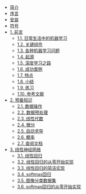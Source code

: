 * [简介]()
* [序言](chapter_preface/index.md)
* [安装](chapter_installation/index.md)
* [符号](chapter_notation/index.md) 
* [1. 前言](chapter_introduction/index.md)
  * [1.1. 日常生活中的机器学习](chapter_introduction/daily_machine_learning.md)
  * [1.2. 关键组件](chapter_introduction/key_components.md)
  * [1.3. 各种机器学习问题](chapter_introduction/taxology.md)
  * [1.4. 起源](chapter_introduction/roots.md)
  * [1.5. 深度学习之路](chapter_introduction/road_to_deep_learning.md)
  * [1.6. 成功案例](chapter_introduction/success_stories.md)
  * [1.7. 特点](chapter_introduction/characteristics.md)
  * [1.8. 小结](chapter_introduction/summary.md)
  * [1.9. 练习](chapter_introduction/exercises.md)
  * [1.10. 参考文献](chapter_introduction/reference.md)
* [2. 预备知识](chapter_preliminaries/index.md)
   * [2.1. 数据操作](chapter_preliminaries/ndarray.md)
   * [2.2. 数据预处理](chapter_preliminaries/pandas.md)
   * [2.3. 线性代数](chapter_preliminaries/linear-algebra.md)
   * [2.4. 微分](chapter_preliminaries/calculus.md)
   * [2.5. 自动求导](chapter_preliminaries/autograd.md)
   * [2.6. 概率](chapter_preliminaries/probability.md)
   * [2.7. 查阅文档](chapter_preliminaries/lookup-api.md)
* [3. 线性神经网络](chapter_linear-networks/index.md)
  * [3.1. 线性回归](chapter_linear-networks/linear-regression.md)
  * [3.2. 线性回归的从零开始实现](chapter_linear-networks/linear-regression-scratch.md)
  * [3.3. 线性回归的简洁实现](chapter_linear-networks/linear-regression-concise.md)
  * [3.4. softmax回归](chapter_linear-networks/softmax-regression.md)
  * [3.5. 图像分类数据集](chapter_linear-networks/image-classification-dataset.md)
  * [3.6. softmax回归的从零开始实现](chapter_linear-networks/softmax-regression-scratch.md)


<!-- * 2\. 预备知识
   * [2.1 环境配置](chapter02_prerequisite/2.1_install.md)
   * [2.2 数据操作](chapter02_prerequisite/2.2_tensor.md)
   * [2.3 自动求梯度](chapter02_prerequisite/2.3_autograd.md)
   * [2.4 查阅文档](chapter02_prerequisite/2.4_document.md)
* 3\. 深度学习基础
   * [3.1 线性回归](chapter03_DL-basics/3.1_linear-regression.md)
   * [3.2 线性回归的从零开始实现](chapter03_DL-basics/3.2_linear-regression-scratch.md)
   * [3.3 线性回归的简洁实现](chapter03_DL-basics/3.3_linear-regression-tensorflow2.0.md)
   * [3.4 softmax回归](chapter03_DL-basics/3.4_softmax-regression.md)
   * [3.5 图像分类数据集（Fashion-MNIST）](chapter03_DL-basics/3.5_fashion-mnist.md)
   * [3.6 softmax回归的从零开始实现](chapter03_DL-basics/3.6_softmax-regression-scratch.md)
   * [3.7 softmax回归的简洁实现](chapter03_DL-basics/3.7_softmax-regression-tensorflow2.0.md)
   * [3.8 多层感知机](chapter03_DL-basics/3.8_mlp.md)
   * [3.9 多层感知机的从零开始实现](chapter03_DL-basics/3.9_mlp-scratch.md)
   * [3.10 多层感知机的简洁实现](chapter03_DL-basics/3.10_mlp-tensorflow2.0.md)
   * [3.11 模型选择、欠拟合和过拟合](chapter03_DL-basics/3.11_underfit-overfit.md)
   * [3.12 权重衰减](chapter03_DL-basics/3.12_weight-decay.md)
   * [3.13 丢弃法](chapter03_DL-basics/3.13_dropout.md)
   * [3.14 正向传播、反向传播和计算图](chapter03_DL-basics/3.14_backprop.md)
   * [3.15 数值稳定性和模型初始化](chapter03_DL-basics/3.15_numerical-stability-and-init.md)
   * [3.16 实战Kaggle比赛：房价预测](chapter03_DL-basics/3.16_kaggle-house-price.md)
* 4\. 深度学习计算
   * [4.1 模型构造](chapter04_DL-computation/4.1_model-construction.md)
   * [4.2 模型参数的访问、初始化和共享](chapter04_DL-computation/4.2_parameters.md)
   * [4.3 模型参数的延后初始化](chapter04_DL-computation/4.3_deferred-init.md)
   * [4.4 自定义层](chapter04_DL-computation/4.4_custom-layer.md)
   * [4.5 读取和存储](chapter04_DL-computation/4.5_read-write.md)
   * [4.6 GPU计算](chapter04_DL-computation/4.6_use-gpu.md)
* 5\. 卷积神经网络
   * [5.1 二维卷积层](chapter05_CNN/5.1_conv-layer.md)
   * [5.2 填充和步幅](chapter05_CNN/5.2_padding-and-strides.md)
   * [5.3 多输入通道和多输出通道](chapter05_CNN/5.3_channels.md)
   * [5.4 池化层](chapter05_CNN/5.4_pooling.md)
   * [5.5 卷积神经网络（LeNet）](chapter05_CNN/5.5_lenet.md)
   * [5.6 深度卷积神经网络（AlexNet）](chapter05_CNN/5.6_alexnet.md)
   * [5.7 使用重复元素的网络（VGG）](chapter05_CNN/5.7_vgg.md)
   * [5.8 网络中的网络（NiN）](chapter05_CNN/5.8_nin.md)
   * [5.9 含并行连结的网络（GoogLeNet）](chapter05_CNN/5.9_googlenet.md)
   * [5.10 批量归一化](chapter05_CNN/5.10_batch-norm.md)
   * [5.11 残差网络（ResNet）](chapter05_CNN/5.11_resnet.md)
   * [5.12 稠密连接网络（DenseNet）](chapter05_CNN/5.12_densenet.md)
* 6\. 循环神经网络
   * [6.1 语言模型](chapter06_RNN/6.1_lang-model.md)
   * [6.2 循环神经网络](chapter06_RNN/6.2_rnn.md)
   * [6.3 语言模型数据集（周杰伦专辑歌词）](chapter06_RNN/6.3_lang-model-dataset.md)
   * [6.4 循环神经网络的从零开始实现](chapter06_RNN/6.4_rnn-scratch.md)
   * [6.5 循环神经网络的简洁实现](chapter06_RNN/6.5_rnn-keras.md)
   * [6.6 通过时间反向传播](chapter06_RNN/6.6_bptt.md)
   * [6.7 门控循环单元（GRU）](chapter06_RNN/6.7_gru.md)
   * [6.8 长短期记忆（LSTM）](chapter06_RNN/6.8_lstm.md)
   * [6.9 深度循环神经网络](chapter06_RNN/6.9_deep-rnn.md)
   * [6.10 双向循环神经网络](chapter06_RNN/6.10_bi-rnn.md)
* 7\. 优化算法
   * [7.1 优化与深度学习](chapter07_optimization/7.1_optimization-intro.md)
   * [7.2 梯度下降和随机梯度下降](chapter07_optimization/7.2_gd-sgd.md)
   * [7.3 小批量随机梯度下降](chapter07_optimization/7.3_minibatch-sgd.md)
   * [7.4 动量法](chapter07_optimization/7.4_momentum.md)
   * [7.5 AdaGrad算法](chapter07_optimization/7.5_adagrad.md)
   * [7.6 RMSProp算法](chapter07_optimization/7.6_rmsprop.md)
   * [7.7 AdaDelta算法](chapter07_optimization/7.7_adadelta.md)
   * [7.8 Adam算法](chapter07_optimization/7.8_adam.md)
* 8\. 计算性能
   * [8.1 命令式和符号式混合编程](chapter08_computational-performance/8.1_hybridize.md)
   * [8.2 异步计算](chapter08_computational-performance/8.2_async-computation.md)
   * [8.3 自动并行计算](chapter08_computational-performance/8.3_auto-parallelism.md)
   * [8.4 多GPU计算](chapter08_computational-performance/8.4_multiple-gpus.md)
* 9\. 计算机视觉
   * [9.1 图像增广](chapter09_computer-vision/9.1_image-augmentation.md)
   * [9.2 微调](chapter09_computer-vision/9.2_fine-tuning.md)
   * [9.3 目标检测和边界框](chapter09_computer-vision/9.3_bounding-box.md)
   * [9.4 锚框](chapter09_computer-vision/9.4_anchor.md)
   * [9.5 多尺度目标检测](chapter09_computer-vision/9.5_multiscale-object-detection.md)
   * [9.6 目标检测数据集（皮卡丘）](chapter09_computer-vision/9.6_object-detection-dataset.md)
   * 待更新...
* 10\. 自然语言处理
   * [10.1 词嵌入（word2vec）](chapter10_natural-language-processing/10.1_word2vec.md)
   * [10.2 近似训练](chapter10_natural-language-processing/10.2_approx-training.md)
   * [10.3 word2vec的实现](chapter10_natural-language-processing/10.3_word2vec-pytorch.md)
   * [10.4 子词嵌入（fastText）](chapter10_natural-language-processing/10.4_fasttext.md)
   * [10.5 全局向量的词嵌入（GloVe）](chapter10_natural-language-processing/10.5_glove.md)
   * [10.6 求近义词和类比词](chapter10_natural-language-processing/10.6_similarity-analogy.md)
   * [10.7 文本情感分类：使用循环神经网络](chapter10_natural-language-processing/10.7_sentiment-analysis-rnn.md)
   * [10.8 文本情感分类：使用卷积神经网络（textCNN）](chapter10_natural-language-processing/10.8_sentiment-analysis-cnn.md)
   * [10.9 编码器—解码器（seq2seq）](chapter10_natural-language-processing/10.9_seq2seq.md)
   * [10.10 束搜索](chapter10_natural-language-processing/10.10_beam-search.md)
   * [10.11 注意力机制](chapter10_natural-language-processing/10.11_attention.md)
   * [10.12 机器翻译](chapter10_natural-language-processing/10.12_machine-translation.md)
* 11\. 附录
   * [11.1 主要符号一览](chapter11_appendix/11.1_notation.md)
   * [11.2 数学基础](chapter11_appendix/11.2_math.md)
   * [11.3 使用Jupyter记事本](chapter11_appendix/11.3_jupyter.md)
   * [11.4 使用AWS运行代码](chapter11_appendix/11.4_aws.md)
   * [11.5 GPU购买指南](chapter11_appendix/11.5_buy-gpu.md) -->